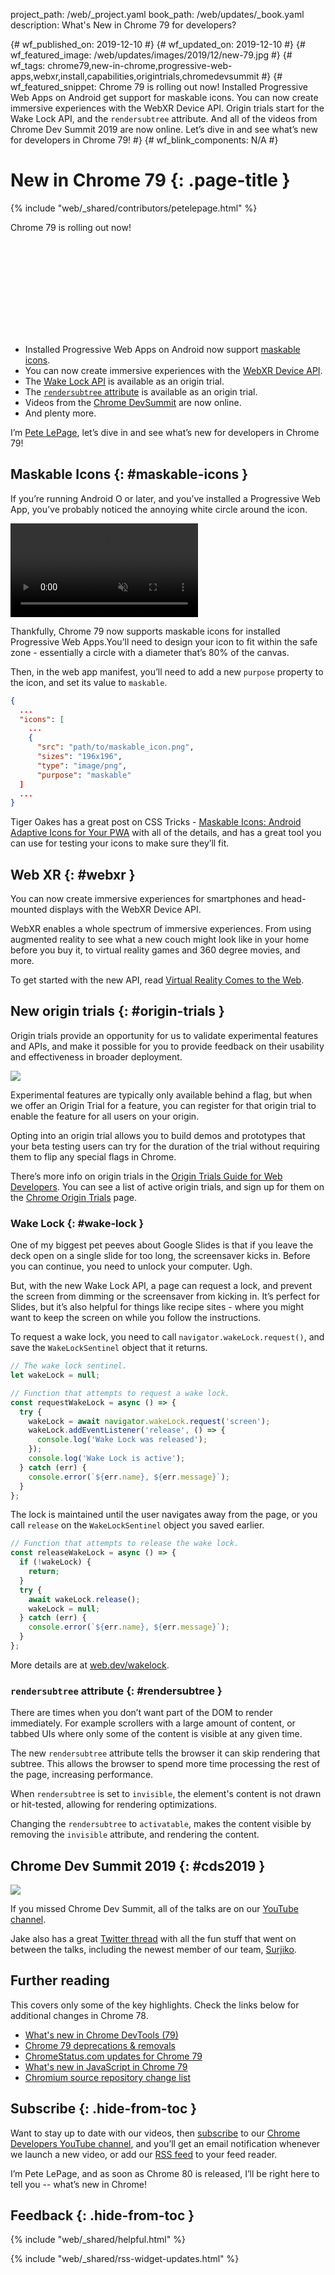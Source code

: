 project_path: /web/_project.yaml
book_path: /web/updates/_book.yaml
description: What's New in Chrome 79 for developers?

{# wf_published_on: 2019-12-10 #}
{# wf_updated_on: 2019-12-10 #}
{# wf_featured_image: /web/updates/images/2019/12/new-79.jpg #}
{# wf_tags: chrome79,new-in-chrome,progressive-web-apps,webxr,install,capabilities,origintrials,chromedevsummit #}
{# wf_featured_snippet: Chrome 79 is rolling out now! Installed Progressive Web Apps on Android get support for maskable icons. You can now create immersive experiences with the WebXR Device API. Origin trials start for the Wake Lock API, and the <code>rendersubtree</code> attribute. And all of the videos from Chrome Dev Summit 2019 are now online. Let’s dive in and see what’s new for developers in Chrome 79! #}
{# wf_blink_components: N/A #}

# New in Chrome 79 {: .page-title }

{% include "web/_shared/contributors/petelepage.html" %}

<div class="clearfix"></div>

Chrome 79 is rolling out now!

<div class="video-wrapper">
  <iframe class="devsite-embedded-youtube-video" data-video-id="L0OB0_bO5I0"
          data-autohide="1" data-showinfo="0" frameborder="0" allowfullscreen>
  </iframe>
</div>

* Installed Progressive Web Apps on Android now support
  [maskable icons](#maskable-icons).
* You can now create immersive experiences with the [WebXR Device API](#webxr).
* The [Wake Lock API](#wake-lock) is available as an origin trial.
* The [`rendersubtree` attribute](#rendersubtree) is available as an origin
  trial.
* Videos from the [Chrome DevSummit](#cds2019) are now online.
* And plenty more.

I’m [Pete LePage](https://petelepage.com/), let’s dive in and see what’s
new for developers in Chrome 79!

<div class="clearfix"></div>

## Maskable Icons {: #maskable-icons }

If you’re running Android O or later, and you’ve installed a Progressive Web
App, you’ve probably noticed the annoying white circle around the icon.

<video autoplay loop muted class="attempt-right">
  <source src="/web/updates/images/2019/12/maskable.webm" type="video/webm">
  <source src="/web/updates/images/2019/12/maskable.mp4" type="video/mp4">
</video>

Thankfully, Chrome 79 now supports maskable icons for installed Progressive
Web Apps.You’ll need to design your icon to fit within the safe zone -
essentially a circle with a diameter that’s 80% of the canvas.

<div class="clearfix"></div>

Then, in the web app manifest, you’ll need to add a new `purpose` property to
the icon, and set its value to `maskable`.

```json
{
  ...
  "icons": [
    ...
    {
      "src": "path/to/maskable_icon.png",
      "sizes": "196x196",
      "type": "image/png",
      "purpose": "maskable"
  ]
  ...
}
```

Tiger Oakes has a great post on CSS Tricks - [Maskable Icons: Android Adaptive
Icons for Your PWA][oakes-maskable] with all of the details, and has a great
tool you can use for testing your icons to make sure they’ll fit.

[oakes-maskable]: https://css-tricks.com/maskable-icons-android-adaptive-icons-for-your-pwa/

<div class="clearfix"></div>

## Web XR {: #webxr }

You can now create immersive experiences for smartphones and head-mounted
displays with the WebXR Device API.

WebXR enables a whole spectrum of immersive experiences. From using augmented
reality to see what a new couch might look like in your home before you buy
it, to virtual reality games and 360 degree movies, and more.

To get started with the new API, read [Virtual Reality Comes to the Web][webxr].

[webxr]: https://blog.chromium.org/2019/10/chrome-79-beta-virtual-reality-comes-to.html

<div class="clearfix"></div>

## New origin trials {: #origin-trials }

Origin trials provide an opportunity for us to validate experimental features
and APIs, and make it possible for you to provide feedback on their usability
and effectiveness in broader deployment.

<a href="https://developers.chrome.com/origintrials/#/trials/active">
  <img src="/web/updates/images/2019/10/ot-landing.png" class="attempt-right">
</a>

Experimental features are typically only available behind a flag, but when we
offer an Origin Trial for a feature, you can register for that origin trial
to enable the feature for all users on your origin.

Opting into an origin trial allows you to build demos and prototypes that
your beta testing users can try for the duration of the trial without
requiring them to flip any special flags in Chrome.

There’s more info on origin trials in the
[Origin Trials Guide for Web Developers][ot-for-web-devs]. You can see a list
of active origin trials, and sign up for them on the
[Chrome Origin Trials][ot-listing] page.

[ot-for-web-devs]: https://googlechrome.github.io/OriginTrials/developer-guide.html
[ot-listing]: https://developers.chrome.com/origintrials/#/trials/active

<div class="clearfix"></div>

### Wake Lock {: #wake-lock }

One of my biggest pet peeves about Google Slides is that if you leave the
deck open on a single slide for too long, the screensaver kicks in. Before you
can continue, you need to unlock your computer. Ugh.

But, with the new Wake Lock API, a page can request a lock, and prevent the
screen from dimming or the screensaver from kicking in. It’s perfect for
Slides, but it’s also helpful for things like recipe sites - where you might
want to keep the screen on while you follow the instructions.

To request a wake lock, you need to call `navigator.wakeLock.request()`, and
save the `WakeLockSentinel` object that it returns.

```js
// The wake lock sentinel.
let wakeLock = null;

// Function that attempts to request a wake lock.
const requestWakeLock = async () => {
  try {
    wakeLock = await navigator.wakeLock.request('screen');
    wakeLock.addEventListener('release', () => {
      console.log('Wake Lock was released');
    });
    console.log('Wake Lock is active');
  } catch (err) {
    console.error(`${err.name}, ${err.message}`);
  }
};
```

The lock is maintained until the user navigates away from the page, or you call
`release` on the `WakeLockSentinel` object you saved earlier.

```js
// Function that attempts to release the wake lock.
const releaseWakeLock = async () => {
  if (!wakeLock) {
    return;
  }
  try {
    await wakeLock.release();
    wakeLock = null;
  } catch (err) {
    console.error(`${err.name}, ${err.message}`);
  }
};
```

More details are at [web.dev/wakelock](https://web.dev/wakelock).

<div class="clearfix"></div>

### `rendersubtree` attribute {: #rendersubtree }

There are times when you don’t want part of the DOM to render immediately.
For example scrollers with a large amount of content, or tabbed UIs where
only some of the content is visible at any given time.

The new `rendersubtree` attribute tells the browser it can skip rendering that
subtree. This allows the browser to spend more time processing the rest of the
page, increasing performance.

When `rendersubtree` is set to `invisible`, the element's content is not
drawn or hit-tested, allowing for rendering optimizations.

Changing the `rendersubtree` to `activatable`, makes the content visible by
removing the `invisible` attribute, and rendering the content.

<div class="clearfix"></div>

## Chrome Dev Summit 2019 {: #cds2019 }

<a href="https://www.youtube.com/playlist?list=PLNYkxOF6rcIDA1uGhqy45bqlul0VcvKMr">
  <img src="/web/updates/images/2019/10/cds-2019.png" class="attempt-right">
</a>

If you missed Chrome Dev Summit, all of the talks are on our
[YouTube channel][cds-playlist].

Jake also has a great [Twitter thread][cds-thread] with all the fun stuff that
went on between the talks, including the newest member of our team,
[Surjiko](https://twitter.com/surjiko).

[cds-playlist]: https://www.youtube.com/playlist?list=PLNYkxOF6rcIDA1uGhqy45bqlul0VcvKMr
[cds-thread]: https://twitter.com/jaffathecake/status/1197190886821466113

<div class="clearfix"></div>

## Further reading

This covers only some of the key highlights. Check the links below for
additional changes in Chrome 78.

* [What's new in Chrome DevTools (79)](/web/updates/2019/10/devtools)
* [Chrome 79 deprecations & removals](/web/updates/2019/10/chrome-79-deps-rems)
* [ChromeStatus.com updates for Chrome 79](https://www.chromestatus.com/features#milestone%3D79)
* [What's new in JavaScript in Chrome 79](https://v8.dev/blog/v8-release-79)
* [Chromium source repository change list](https://chromium.googlesource.com/chromium/src/+log/78.0.3904.72..79.0.3945.82)

## Subscribe {: .hide-from-toc }

Want to stay up to date with our videos, then [subscribe](https://goo.gl/6FP1a5)
to our [Chrome Developers YouTube channel](https://www.youtube.com/user/ChromeDevelopers/),
and you’ll get an email notification whenever we launch a new video, or add our
[RSS feed](/web/shows/rss.xml) to your feed reader.

I’m Pete LePage, and as soon as Chrome 80 is released, I’ll be right
here to tell you -- what’s new in Chrome!

## Feedback {: .hide-from-toc }

{% include "web/_shared/helpful.html" %}

{% include "web/_shared/rss-widget-updates.html" %}
